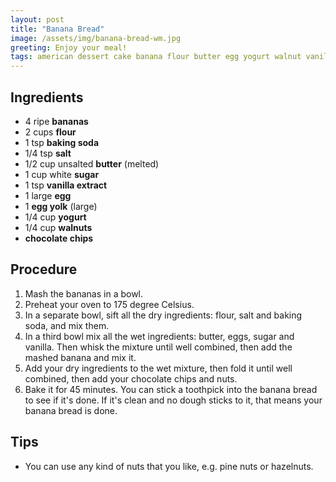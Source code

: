 ```yaml
---
layout: post
title: "Banana Bread"
image: /assets/img/banana-bread-wm.jpg
greeting: Enjoy your meal!
tags: american dessert cake banana flour butter egg yogurt walnut vanilla vegetarian
---
```


## Ingredients

 - 4 ripe __bananas__
 - 2 cups __flour__
 - 1 tsp __baking soda__
 - 1/4 tsp __salt__
 - 1/2 cup unsalted __butter__ (melted)
 - 1 cup white __sugar__
 - 1 tsp __vanilla extract__
 - 1 large __egg__
 - 1 __egg yolk__ (large)
 - 1/4 cup __yogurt__
 - 1/4 cup __walnuts__ 
 - __chocolate chips__
 
## Procedure

 1. Mash the bananas in a bowl.
 1. Preheat your oven to 175 degree Celsius.
 1. In a separate bowl, sift all the dry ingredients: flour, salt and baking soda, and mix them.
 1. In a third bowl mix all the wet ingredients: butter, eggs, sugar and vanilla. Then whisk the mixture until well combined, then add the mashed banana and mix it.
 1. Add your dry ingredients to the wet mixture, then fold it until well combined, then add your chocolate chips and nuts.
 1. Bake it for 45 minutes. You can stick a toothpick into the banana bread to see if it's done. If it's clean and no dough sticks to it, that means your banana bread is done.
 
## Tips

 - You can use any kind of nuts that you like, e.g. pine nuts or hazelnuts.